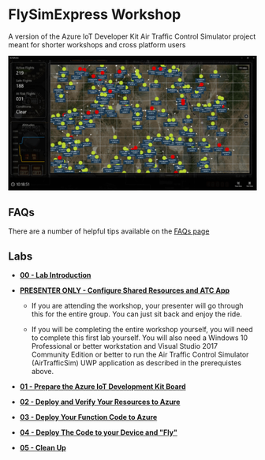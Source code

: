 # FlySimExpress Workshop

A version of the Azure IoT Developer Kit Air Traffic Control Simulator project meant for shorter workshops and cross platform users

![ATC App](./Labs/images/atc-app.png)

## FAQs

There are a number of helpful tips available on the [FAQs page](./Labs/flysimexpress-faq.md)


## Labs

- **[00 - Lab Introduction](./Labs/flysimexpress-00.md)**

- **[PRESENTER ONLY - Configure Shared Resources and ATC App](./Labs/flysimexpress-presenter.md)**

  - If you are attending the workshop, your presenter will go through this for the entire group.  You can just sit back and enjoy the ride.

  - If you will be completing the entire workshop yourself, you will need to complete this first lab yourself. You will also need a Windows 10 Professional or better workstation and Visual Studio 2017 Community Edition or better to run the Air Traffic Control Simulator (AirTrafficSim) UWP application as described in the prerequistes above.

- **[01 - Prepare the Azure IoT Development Kit Board](./Labs/flysimexpress-01.md)**

- **[02 - Deploy and Verify Your Resources to Azure](./Labs/flysimexpress-02.md)**

- **[03 - Deploy Your Function Code to Azure](./Labs/flysimexpress-03.md)**

- **[04 - Deploy The Code to your Device and "Fly"](./Labs/flysimexpress-04.md)**

- **[05 - Clean Up](./Labs/flysimexpress-05.md)**



